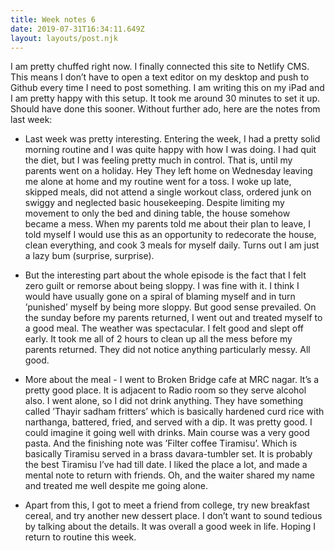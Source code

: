 ```yaml
---
title: Week notes 6
date: 2019-07-31T16:34:11.649Z
layout: layouts/post.njk
---
```

I am pretty chuffed right now. I finally connected this site to Netlify CMS. This means I don’t have to open a text editor on my desktop and push to Github every time I need to post something. I am writing this on my iPad and I am pretty happy with this setup. It took me around 30 minutes to set it up. Should have done this sooner. Without further ado, here are the notes from last week:

- Last week was pretty interesting. Entering the week, I had a pretty solid morning routine and I was quite happy with how I was doing. I had quit the diet, but I was feeling pretty much in control. That is, until my parents went on a holiday. Hey They left home on Wednesday leaving me alone at home and my routine went for a toss. I woke up late, skipped meals, did not attend a single workout class, ordered junk on swiggy and neglected basic housekeeping. Despite limiting my movement to only the bed and dining table, the house somehow became a mess. When my parents told me about their plan to leave, I told myself I would use this as an opportunity to redecorate the house, clean everything, and cook 3 meals for myself daily. Turns out I am just a lazy bum (surprise, surprise).

- But the interesting part about the whole episode is the fact that I felt zero guilt or remorse about being sloppy. I was fine with it. I think I would have usually gone on a spiral of blaming myself and in turn ’punished’ myself by being more sloppy. But good sense prevailed. On the sunday before my parents returned, I went out and treated myself to a good meal. The weather was spectacular. I felt good and slept off early. It took me all of 2 hours to clean up all the mess before my parents returned. They did not notice anything particularly messy. All good.

- More about the meal - I went to Broken Bridge cafe at MRC nagar. It’s a pretty good place. It is adjacent to Radio room so they serve alcohol also. I went alone, so I did not drink anything. They have something called ’Thayir sadham fritters’ which is basically hardened curd rice with narthanga, battered, fried, and served with a dip. It was pretty good. I could imagine it going well with drinks. Main course was a very good pasta. And the finishing note was ’Filter coffee Tiramisu’. Which is basically Tiramisu served in a brass davara-tumbler set. It is probably the best Tiramisu I’ve had till date. I liked the place a lot, and made a mental note to return with friends. Oh, and the waiter shared my name and treated me well despite me going alone.

- Apart from this, I got to meet a friend from college, try new breakfast cereal, and try another new dessert place. I don’t want to sound tedious by talking about the details. It was overall a good week in life. Hoping I return to routine this week.



 




